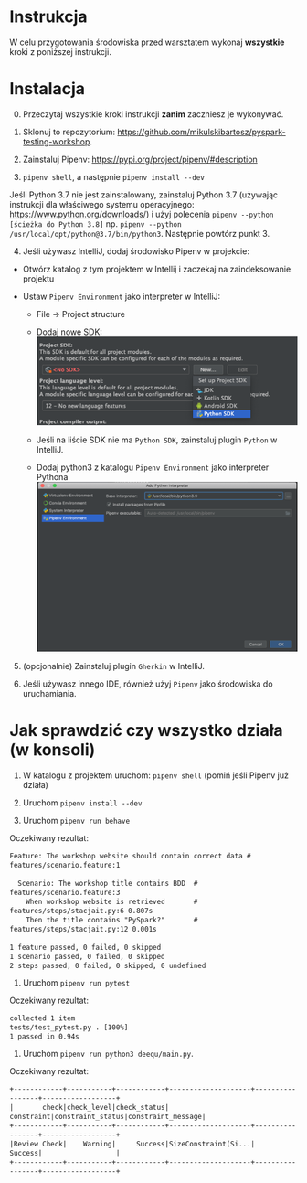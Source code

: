 # Instrukcja

W celu przygotowania środowiska przed warsztatem wykonaj **wszystkie** kroki z poniższej instrukcji.

# Instalacja

0. Przeczytaj wszystkie kroki instrukcji **zanim** zaczniesz je wykonywać.

1. Sklonuj to repozytorium: https://github.com/mikulskibartosz/pyspark-testing-workshop.

2. Zainstaluj Pipenv: https://pypi.org/project/pipenv/#description

3. `pipenv shell`, a następnie `pipenv install --dev`

Jeśli Python 3.7 nie jest zainstalowany, zainstaluj Python 3.7 (używając instrukcji dla właściwego systemu operacyjnego: https://www.python.org/downloads/) i użyj polecenia `pipenv --python [ścieżka do Python 3.8]` np. `pipenv --python /usr/local/opt/python@3.7/bin/python3`. Następnie powtórz punkt 3.

4. Jeśli używasz IntelliJ, dodaj środowisko Pipenv w projekcie:

* Otwórz katalog z tym projektem w Intellij i zaczekaj na zaindeksowanie projektu

* Ustaw `Pipenv Environment` jako interpreter w IntelliJ:

  * File -> Project structure

  * Dodaj nowe SDK: ![Ustawienie SKD](img/new_sdk.png)
  
  * Jeśli na liście SDK nie ma `Python SDK`, zainstaluj plugin `Python` w IntelliJ.

  * Dodaj python3 z katalogu `Pipenv Environment` jako interpreter Pythona ![Interpreter z .venv](img/interpreter.png)

5. (opcjonalnie) Zainstaluj plugin `Gherkin` w IntelliJ.

6. Jeśli używasz innego IDE, również użyj `Pipenv` jako środowiska do uruchamiania.

# Jak sprawdzić czy wszystko działa (w konsoli)

1. W katalogu z projektem uruchom: `pipenv shell` (pomiń jeśli Pipenv już działa)

1. Uruchom `pipenv install --dev`

1. Uruchom `pipenv run behave`

Oczekiwany rezultat:

```
Feature: The workshop website should contain correct data # features/scenario.feature:1

  Scenario: The workshop title contains BDD  # features/scenario.feature:3
    When workshop website is retrieved       # features/steps/stacjait.py:6 0.807s
    Then the title contains "PySpark?"       # features/steps/stacjait.py:12 0.001s

1 feature passed, 0 failed, 0 skipped
1 scenario passed, 0 failed, 0 skipped
2 steps passed, 0 failed, 0 skipped, 0 undefined
```

1. Uruchom `pipenv run pytest`

Oczekiwany rezultat:

```
collected 1 item
tests/test_pytest.py . [100%]
1 passed in 0.94s
```

1. Uruchom `pipenv run python3 deequ/main.py`.

Oczekiwany rezultat:

```
+------------+-----------+------------+--------------------+-----------------+------------------+
|       check|check_level|check_status|          constraint|constraint_status|constraint_message|
+------------+-----------+------------+--------------------+-----------------+------------------+
|Review Check|    Warning|     Success|SizeConstraint(Si...|          Success|                  |
+------------+-----------+------------+--------------------+-----------------+------------------+
```
